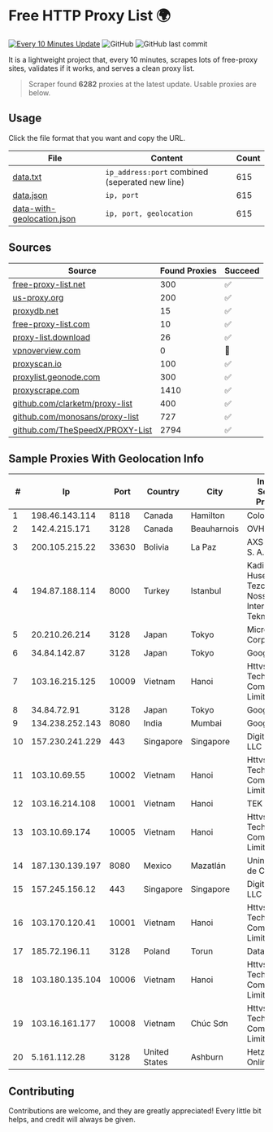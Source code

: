 
# Free HTTP Proxy List 🌍

[![Every 10 Minutes Update](https://github.com/mertguvencli/http-proxy-list/actions/workflows/main.yml/badge.svg?branch=main)](https://github.com/mertguvencli/http-proxy-list/actions/workflows/main.yml)
![GitHub](https://img.shields.io/github/license/mertguvencli/http-proxy-list)
![GitHub last commit](https://img.shields.io/github/last-commit/mertguvencli/http-proxy-list)

It is a lightweight project that, every 10 minutes, scrapes lots of free-proxy sites, validates if it works, and serves a clean proxy list.


> Scraper found **6282** proxies at the latest update. Usable proxies are below.

## Usage

Click the file format that you want and copy the URL.


|File|Content|Count|
|----|-------|-----|
|[data.txt](https://raw.githubusercontent.com/mertguvencli/http-proxy-list/main/proxy-list/data.txt)|`ip_address:port` combined (seperated new line)|615|
|[data.json](https://raw.githubusercontent.com/mertguvencli/http-proxy-list/main/proxy-list/data.json)|`ip, port`|615|
|[data-with-geolocation.json](https://raw.githubusercontent.com/mertguvencli/http-proxy-list/main/proxy-list/data-with-geolocation.json)|`ip, port, geolocation`|615|

## Sources

|Source|Found Proxies|Succeed|
|------|-------------|-------|
|[free-proxy-list.net](https://free-proxy-list.net)|300|✅|
|[us-proxy.org](https://www.us-proxy.org)|200|✅|
|[proxydb.net](http://proxydb.net)|15|✅|
|[free-proxy-list.com](https://free-proxy-list.com/?page=&port=&type%5B%5D=http&type%5B%5D=https&up_time=0&search=Search)|10|✅|
|[proxy-list.download](https://www.proxy-list.download/HTTP)|26|✅|
|[vpnoverview.com](https://vpnoverview.com/privacy/anonymous-browsing/free-proxy-servers)|0|🚫|
|[proxyscan.io](https://www.proxyscan.io)|100|✅|
|[proxylist.geonode.com](https://proxylist.geonode.com/api/proxy-list?limit=300&page=1&sort_by=lastChecked&sort_type=desc&protocols=http,https)|300|✅|
|[proxyscrape.com](https://api.proxyscrape.com/v2/?request=displayproxies&protocol=http&timeout=10000&country=all&ssl=all&anonymity=all)|1410|✅|
|[github.com/clarketm/proxy-list](https://raw.githubusercontent.com/clarketm/proxy-list/master/proxy-list-raw.txt)|400|✅|
|[github.com/monosans/proxy-list](https://raw.githubusercontent.com/monosans/proxy-list/main/proxies/http.txt)|727|✅|
|[github.com/TheSpeedX/PROXY-List](https://raw.githubusercontent.com/TheSpeedX/PROXY-List/master/http.txt)|2794|✅|


## Sample Proxies With Geolocation Info

|#|Ip|Port|Country|City|Internet Service Provider|
|-|--|----|-------|----|-------------------------|
|1|198.46.143.114|8118|Canada|Hamilton|ColoCrossing|
|2|142.4.215.171|3128|Canada|Beauharnois|OVH SAS|
|3|200.105.215.22|33630|Bolivia|La Paz|AXS Bolivia S. A.|
|4|194.87.188.114|8000|Turkey|Istanbul|Kadir Huseyin Tezcan Nosspeed Internet Teknolojileri|
|5|20.210.26.214|3128|Japan|Tokyo|Microsoft Corporation|
|6|34.84.142.87|3128|Japan|Tokyo|Google LLC|
|7|103.16.215.125|10009|Vietnam|Hanoi|Httvserver Technology Company Limited|
|8|34.84.72.91|3128|Japan|Tokyo|Google LLC|
|9|134.238.252.143|8080|India|Mumbai|Google LLC|
|10|157.230.241.229|443|Singapore|Singapore|DigitalOcean, LLC|
|11|103.10.69.55|10002|Vietnam|Hanoi|Httvserver Technology Company Limited|
|12|103.16.214.108|10001|Vietnam|Hanoi|TEK|
|13|103.10.69.174|10005|Vietnam|Hanoi|Httvserver Technology Company Limited|
|14|187.130.139.197|8080|Mexico|Mazatlán|Uninet S.A. de C.V.|
|15|157.245.156.12|443|Singapore|Singapore|DigitalOcean, LLC|
|16|103.170.120.41|10001|Vietnam|Hanoi|Httvserver Technology Company Limited|
|17|185.72.196.11|3128|Poland|Torun|Data Space|
|18|103.180.135.104|10006|Vietnam|Hanoi|Httvserver Technology Company Limited|
|19|103.16.161.177|10008|Vietnam|Chúc Sơn|Httvserver Technology Company Limited|
|20|5.161.112.28|3128|United States|Ashburn|Hetzner Online GmbH|



## Contributing

Contributions are welcome, and they are greatly appreciated! Every
little bit helps, and credit will always be given.


